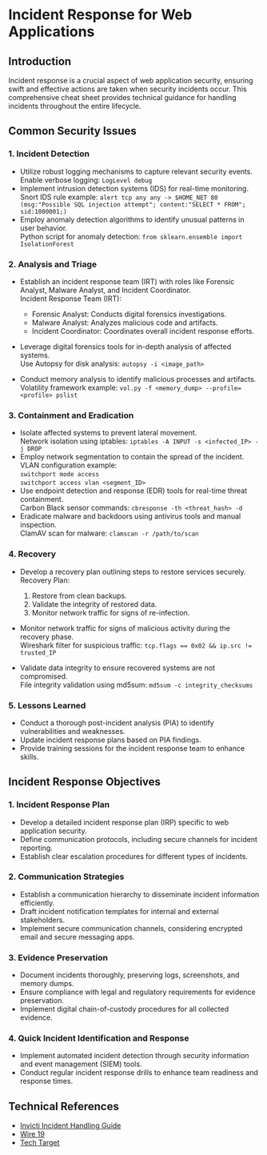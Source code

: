 # Incident Response for Web Applications

## Introduction

Incident response is a crucial aspect of web application security, ensuring swift and effective actions are taken when security incidents occur. This comprehensive cheat sheet provides technical guidance for handling incidents throughout the entire lifecycle.

## Common Security Issues

### 1. Incident Detection

- Utilize robust logging mechanisms to capture relevant security events. \
  Enable verbose logging: `LogLevel debug`
- Implement intrusion detection systems (IDS) for real-time monitoring. \
  Snort IDS rule example:
  `alert tcp any any -> $HOME_NET 80 (msg:"Possible SQL injection attempt"; content:"SELECT * FROM"; sid:1000001;)`
- Employ anomaly detection algorithms to identify unusual patterns in user behavior. \
  Python script for anomaly detection:
  `from sklearn.ensemble import IsolationForest`

### 2. Analysis and Triage

- Establish an incident response team (IRT) with roles like Forensic Analyst, Malware Analyst, and Incident Coordinator. \
  Incident Response Team (IRT):
  
    - Forensic Analyst: Conducts digital forensics investigations.
    - Malware Analyst: Analyzes malicious code and artifacts.
    - Incident Coordinator: Coordinates overall incident response efforts.
- Leverage digital forensics tools for in-depth analysis of affected systems. \
  Use Autopsy for disk analysis: `autopsy -i <image_path>`
- Conduct memory analysis to identify malicious processes and artifacts. \
  Volatility framework example:
  `vol.py -f <memory_dump> --profile=<profile> pslist`

### 3. Containment and Eradication

- Isolate affected systems to prevent lateral movement. \
  Network isolation using iptables: `iptables -A INPUT -s <infected_IP> -j DROP`
- Employ network segmentation to contain the spread of the incident. \
  VLAN configuration example: \
  `switchport mode access` \
  `switchport access vlan <segment_ID>`
- Use endpoint detection and response (EDR) tools for real-time threat containment. \
  Carbon Black sensor commands: `cbresponse -th <threat_hash> -d`
- Eradicate malware and backdoors using antivirus tools and manual inspection. \
  ClamAV scan for malware: `clamscan -r /path/to/scan`

### 4. Recovery

- Develop a recovery plan outlining steps to restore services securely. \
  Recovery Plan:
  
  1. Restore from clean backups.
  2. Validate the integrity of restored data.
  3. Monitor network traffic for signs of re-infection.
- Monitor network traffic for signs of malicious activity during the recovery phase. \
  Wireshark filter for suspicious traffic: `tcp.flags == 0x02 && ip.src != trusted_IP`
- Validate data integrity to ensure recovered systems are not compromised. \
  File integrity validation using md5sum: `md5sum -c integrity_checksums`

### 5. Lessons Learned

- Conduct a thorough post-incident analysis (PIA) to identify vulnerabilities and weaknesses.
- Update incident response plans based on PIA findings.
- Provide training sessions for the incident response team to enhance skills.

## Incident Response Objectives

### 1. Incident Response Plan

- Develop a detailed incident response plan (IRP) specific to web application security.
- Define communication protocols, including secure channels for incident reporting.
- Establish clear escalation procedures for different types of incidents.

### 2. Communication Strategies

- Establish a communication hierarchy to disseminate incident information efficiently.
- Draft incident notification templates for internal and external stakeholders.
- Implement secure communication channels, considering encrypted email and secure messaging apps.

### 3. Evidence Preservation

- Document incidents thoroughly, preserving logs, screenshots, and memory dumps.
- Ensure compliance with legal and regulatory requirements for evidence preservation.
- Implement digital chain-of-custody procedures for all collected evidence.

### 4. Quick Incident Identification and Response

- Implement automated incident detection through security information and event management (SIEM) tools.
- Conduct regular incident response drills to enhance team readiness and response times.

## Technical References

- [Invicti Incident Handling Guide](https://www.invicti.com/blog/web-security/incident-response-steps-web-application-security/)
- [Wire 19](https://wire19.com/incident-response-plan-for-website/)
- [Tech Target](https://www.techtarget.com/searchsecurity/definition/incident-response)
